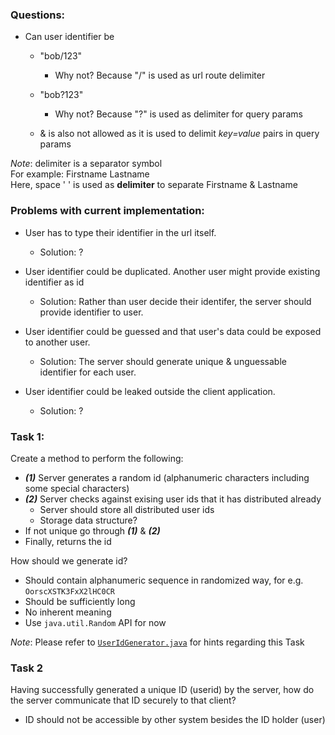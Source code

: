 
### Questions:

  - Can user identifier be
    - "bob/123"
      - Why not? Because "/" is used as url route delimiter
    - "bob?123"
      - Why not? Because "?" is used as delimiter for query params
    
    - & is also not allowed as it is used to delimit *key=value* pairs in query params
  
*Note*: delimiter is a separator symbol <br>
For example: Firstname Lastname <br>
Here, space '&nbsp;' is used as **delimiter** to separate Firstname & Lastname

### Problems with current implementation:
  - User has to type their identifier in the url itself.
    - Solution: ?
  
  - User identifier could be duplicated. Another user might provide existing identifier as id
    - Solution: Rather than user decide their identifer, the server should provide identifier to user.
  
  - User identifier could be guessed and that user's data
    could be exposed to another user.
    - Solution: The server should generate unique & unguessable identifier for each user.

  - User identifier could be leaked outside the client application.
    - Solution: ?
  

### Task 1:
Create a method to perform the following:

  - ***(1)*** Server generates a random id (alphanumeric characters including some special characters)
  - ***(2)*** Server checks against exising user ids that it has distributed already
    - Server should store all distributed user ids
    - Storage data structure?
  - If not unique go through ***(1)*** & ***(2)***
  - Finally, returns the id

How should we generate id?

  - Should contain alphanumeric sequence in randomized way, for e.g. `OorscXSTK3FxX2lHC0CR`
  - Should be sufficiently long
  - No inherent meaning 
  - Use `java.util.Random` API for now

*Note*: Please refer to [`UserIdGenerator.java`](./UserIdGenerator.java) for hints regarding this Task
    
### Task 2
Having successfully generated a unique ID (userid) by the server,
how do the server communicate that ID securely to that client?

- ID should not be accessible by other system besides
the ID holder (user)
    
    
    
    
    
    
    
  
  
  
  
  
  

  
  
